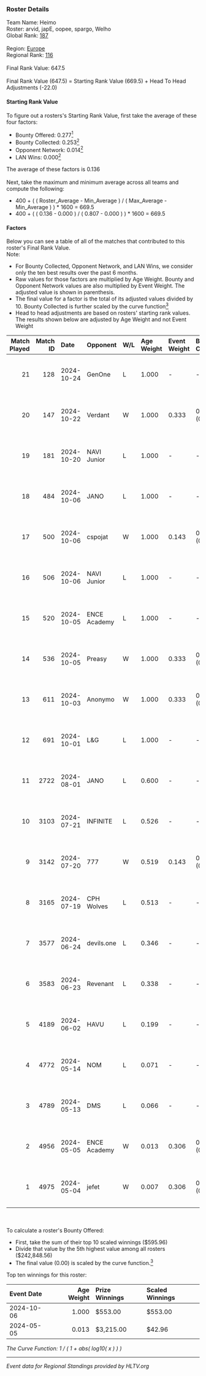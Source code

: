 ### Roster Details<br />
Team Name: Heimo<br />
Roster: arvid, japE, oopee, spargo, Welho<br />
Global Rank: [187](../../standings_global_2024_10_30.md)<br />
<br />
Region: [Europe]( ../../standings_europe_2024_10_30.md)<br />
Regional Rank: [116]( ../../standings_europe_2024_10_30.md)<br />
<br />
Final Rank Value:  647.5<br />
<br />
Final Rank Value (647.5) = Starting Rank Value (669.5) + Head To Head Adjustments (-22.0)<br />

#### Starting Rank Value<br />
To figure out a rosters's Starting Rank Value, first take the average of these four factors:<br />
- Bounty Offered: 0.277[<sup>1</sup>](#table2)
- Bounty Collected: 0.253[<sup>2</sup>](#table1)
- Opponent Network: 0.014[<sup>2</sup>](#table1)
- LAN Wins: 0.000[<sup>2</sup>](#table1)

The average of these factors is 0.136<br />
<br />
Next, take the maximum and minimum average across all teams and compute the following:<br />
- 400 + ( ( Roster_Average - Min_Average ) / ( Max_Average - Min_Average ) ) * 1600 = 669.5
- 400 + ( ( 0.136 - 0.000 ) / ( 0.807 - 0.000 ) ) * 1600 = 669.5


#### Factors<br />
Below you can see a table of all of the matches that contributed to this roster's Final Rank Value.<br />
Note:<br />

- For Bounty Collected, Opponent Network, and LAN Wins, we consider only the ten best results over the past 6 months.
- Raw values for those factors are multiplied by Age Weight. Bounty and Opponent Network values are also multiplied by Event Weight. The adjusted value is shown in parenthesis.
- The final value for a factor is the total of its adjusted values divided by 10. Bounty Collected is further scaled by the curve function[<sup>3</sup>](#curveFunction)
- Head to head adjustments are based on rosters' starting rank values. The results shown below are adjusted by Age Weight and not Event Weight
<span id="table1"></span><br />


| Match Played | Match ID | Date       | Opponent     | W/L | Age Weight | Event Weight | Bounty Collected | Opponent Network | LAN Wins  | H2H Adj. | Roster                             |
| -: | -: | :- | :- | :- | :- | :- | :- | :- | :- | -: | :- |
|           21 |      128 | 2024-10-24 | GenOne       | L   | 1.000      | -            | -                | -                | -         |   -19.06 | arvid, japE, oopee, spargo, Welho  |
|           20 |      147 | 2024-10-22 | Verdant      | W   | 1.000      | 0.333        | 0.029 (0.010)    | 0.271 (0.090)    | 0 (0.000) |    21.54 | arvid, japE, oopee, spargo, Welho  |
|           19 |      181 | 2024-10-20 | NAVI Junior  | L   | 1.000      | -            | -                | -                | -         |    -2.86 | arvid, japE, oopee, spargo, Welho  |
|           18 |      484 | 2024-10-06 | JANO         | L   | 1.000      | -            | -                | -                | -         |    -5.04 | arvid, japE, oopee, spargo, Welho  |
|           17 |      500 | 2024-10-06 | cspojat      | W   | 1.000      | 0.143        | 0.000 (0.000)    | 0.000 (0.000)    | 0 (0.000) |     6.11 | arvid, japE, oopee, spargo, Welho  |
|           16 |      506 | 2024-10-06 | NAVI Junior  | L   | 1.000      | -            | -                | -                | -         |    -3.63 | arvid, japE, oopee, spargo, Welho  |
|           15 |      520 | 2024-10-05 | ENCE Academy | L   | 1.000      | -            | -                | -                | -         |   -10.43 | arvid, japE, oopee, spargo, Welho  |
|           14 |      536 | 2024-10-05 | Preasy       | W   | 1.000      | 0.333        | 0.003 (0.001)    | 0.136 (0.045)    | 0 (0.000) |    16.08 | arvid, japE, oopee, spargo, Welho  |
|           13 |      611 | 2024-10-03 | Anonymo      | W   | 1.000      | 0.333        | 0.000 (0.000)    | 0.000 (0.000)    | 0 (0.000) |     6.38 | arvid, japE, oopee, Welho, ykis    |
|           12 |      691 | 2024-10-01 | L&G          | L   | 1.000      | -            | -                | -                | -         |    -9.06 | arvid, japE, oopee, Welho, ykis    |
|           11 |     2722 | 2024-08-01 | JANO         | L   | 0.600      | -            | -                | -                | -         |    -2.45 | arvid, japE, oopee, Welho, ykis    |
|           10 |     3103 | 2024-07-21 | INFINITE     | L   | 0.526      | -            | -                | -                | -         |   -10.64 | arvid, japE, oopee, Welho, ykis    |
|            9 |     3142 | 2024-07-20 | 777          | W   | 0.519      | 0.143        | 0.002 (0.000)    | 0.030 (0.002)    | 0 (0.000) |     7.42 | arvid, japE, oopee, Welho, ykis    |
|            8 |     3165 | 2024-07-19 | CPH Wolves   | L   | 0.513      | -            | -                | -                | -         |    -4.23 | arvid, japE, oopee, Welho, ykis    |
|            7 |     3577 | 2024-06-24 | devils.one   | L   | 0.346      | -            | -                | -                | -         |    -3.74 | arvid, oopee, Sm1llee, Welho, ykis |
|            6 |     3583 | 2024-06-23 | Revenant     | L   | 0.338      | -            | -                | -                | -         |    -2.36 | arvid, oopee, Sm1llee, Welho, ykis |
|            5 |     4189 | 2024-06-02 | HAVU         | L   | 0.199      | -            | -                | -                | -         |    -4.28 | arvid, japE, oopee, Welho, ykis    |
|            4 |     4772 | 2024-05-14 | NOM          | L   | 0.071      | -            | -                | -                | -         |    -1.54 | arvid, japE, oopee, Welho, ykis    |
|            3 |     4789 | 2024-05-13 | DMS          | L   | 0.066      | -            | -                | -                | -         |    -0.55 | arvid, japE, oopee, Welho, ykis    |
|            2 |     4956 | 2024-05-05 | ENCE Academy | W   | 0.013      | 0.306        | 0.017 (0.000)    | 0.257 (0.001)    | 0 (0.000) |     0.28 | arvid, japE, oopee, Welho, ykis    |
|            1 |     4975 | 2024-05-04 | jefet        | W   | 0.007      | 0.306        | 0.000 (0.000)    | 0.000 (0.000)    | 0 (0.000) |     0.06 | arvid, japE, oopee, Welho, ykis    |

<br />
<span id="table2"></span><br />
To calculate a roster's Bounty Offered:<br />

- First, take the sum of their top 10 scaled winnings ($595.96)
- Divide that value by the 5th highest value among all rosters ($242,848.56)
- The final value (0.00) is scaled by the curve function.[<sup>3</sup>](#curveFunction)

Top ten winnings for this roster:<br />

| Event Date | Age Weight | Prize Winnings | Scaled Winnings |
| :- | -: | :- | :- |
| 2024-10-06 |      1.000 | $553.00        | $553.00         |
| 2024-05-05 |      0.013 | $3,215.00      | $42.96          |


<span id="curveFunction"></span>_The Curve Function: 1 / ( 1 + abs( log10( x ) ) )_<br />

---
_Event data for Regional Standings provided by HLTV.org_<br />
